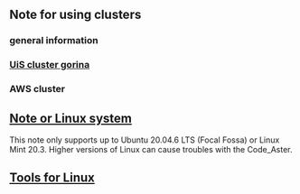 ## Note for using clusters
### general information
### [UiS cluster gorina](./UiS_cluster)
### AWS cluster


## [Note or Linux system](./NoteForLinux)
This note only supports up to Ubuntu 20.04.6 LTS (Focal Fossa) or Linux Mint 20.3.
Higher versions of Linux can cause troubles with the Code_Aster.


## [Tools for Linux](./ToolsForLinux)


